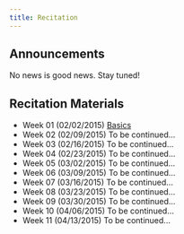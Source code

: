 ```yaml
---
title: Recitation
---
```

## Announcements
No news is good news. Stay tuned!

## Recitation Materials
- Week 01 (02/02/2015) [Basics](https://www.dropbox.com/s/ogsyih5ogj60p9b/slides.pdf?dl=0)
- Week 02 (02/09/2015) To be continued...
- Week 03 (02/16/2015) To be continued...
- Week 04 (02/23/2015) To be continued...
- Week 05 (03/02/2015) To be continued...
- Week 06 (03/09/2015) To be continued...
- Week 07 (03/16/2015) To be continued...
- Week 08 (03/23/2015) To be continued...
- Week 09 (03/30/2015) To be continued...
- Week 10 (04/06/2015) To be continued...
- Week 11 (04/13/2015) To be continued...
